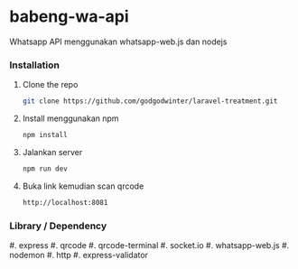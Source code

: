 # babeng-wa-api
Whatsapp API menggunakan whatsapp-web.js dan nodejs



### Installation

<!-- 1. Get a free API Key at [https://example.com](https://example.com) -->
1. Clone the repo
   ```sh
   git clone https://github.com/godgodwinter/laravel-treatment.git
   ```
2. Install menggunakan npm
   ```sh
   npm install
   ```

3. Jalankan server 
   ```sh
   npm run dev
   ```

3. Buka link kemudian scan qrcode 
   ```sh
   http://localhost:8081
   ```



### Library / Dependency

#. express
#. qrcode
#. qrcode-terminal
#. socket.io
#. whatsapp-web.js
#. nodemon
#. http
#. express-validator
